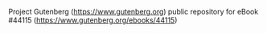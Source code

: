 Project Gutenberg (https://www.gutenberg.org) public repository for eBook #44115 (https://www.gutenberg.org/ebooks/44115)
